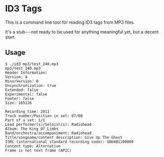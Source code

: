 # ID3 Tags

This is a command line tool for reading ID3 tags from MP3 files.

It's a stub---not ready to be used for anything meaningful yet, but a decent start.


## Usage

    $ ./id3 mp3/test_240.mp3
    mp3/test_240.mp3
    Header Information:
    Version: 4
    MinorVersion: 0
    Unsynchronization: true
    Extended: false
    Experimental: false
    Footer: false
    Size: 165126

    Recording time: 2011
    Track number/Position in set: 07/08
    Part of a set: 1/1
    Lead performer(s)/Soloist(s): Radiohead
    Album: The King Of Limbs
    Band/orchestra/accompaniment: Radiohead
    Title/songname/content description: Give Up The Ghost
    ISRC (international standard recording code): GBU4B1100009
    Content type: Alternative
    Frame is not text frame (APIC)
